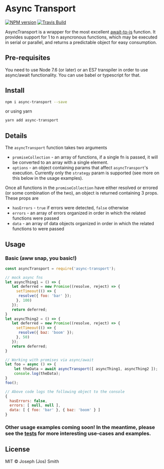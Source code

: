 # Async Transport 

[![NPM version][npm-image]][npm-url]
[![Travis Build][travis-image]][travis-url]

AsyncTransport is a wrapper for the most excellent [await-to-js](https://github.com/scopsy/await-to-js) function. It provides support for 1 to n asyncronous functions, which may be executed in serial or parallel, and returns a predictable object for easy consumption.

## Pre-requisites
You need to use Node 7.6 (or later) or an ES7 transpiler in order to use async/await functionality. You can use babel or typescript for that.

## Install

```sh
npm i async-transport --save
```

or using yarn

```sh
yarn add async-transport
```

## Details 

The `asyncTransport` function takes two arguments
- `promiseCollection` - an array of functions, if a single fn is passed, it will be converted to an array with a single element.
- `options` - an object containing params that affect `asyncTransport`'s execution. Currently only the `strategy` param is supported (see more on this below in the usage examples).

Once all functions in the `promiseCollection` have either resolved or errored (or some combination of the two), an object is returned containing 3 props. These props are

- `hasErrors` - `true` if errors were detected, `false` otherwise
- `errors` - an array of errors organized in order in which the related functions were passed
- `data` - an array of data objects organized in order in which the related functions to were passed

## Usage 

### Basic (aww snap, you basic!)

```javascript
const asyncTransport = require('async-transport');

// mock async fns
let asyncThing1 = () => {
   let deferred = new Promise((resolve, reject) => {
     setTimeout(() => {
      resolve({ foo: 'bar' });
     }, 100)
   });
   return deferred;
}
let asyncThing2 = () => {
   let deferred = new Promise((resolve, reject) => {
     setTimeout(() => {
      resolve({ baz: 'boom' });
     }, 50)
   });
   return deferred;
}

// Working with promises via async/await
let foo = async () => {
    let theData = await asyncTransport([ asyncThing1, asyncThing2 ]);    
    console.log(theData);
}
foo();

// Above code logs the following object to the console
{
  hasErrors: false,
  errors: [ null, null ],
  data: [ { foo: 'bar' }, { baz: 'boom' } ]
}
```

### Other usage examples coming soon! In the meantime, please see the [tests](https://github.com/technicolorenvy/async-transport/blob/master/__tests__/async-transport.test.js) for more interesting use-cases and examples.

## License

MIT © Joseph (Jos) Smith

[npm-url]: https://npmjs.org/package/async-transport
[npm-image]: https://img.shields.io/npm/v/async-transport.svg?style=flat-square

[travis-url]: https://travis-ci.org/technicolorenvy/async-transport
[travis-image]: https://img.shields.io/travis/technicolorenvy/async-transport.svg?style=flat-square